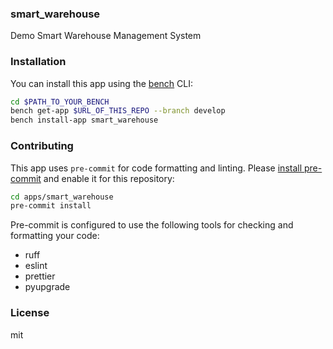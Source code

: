 ### smart_warehouse

Demo Smart Warehouse Management System

### Installation

You can install this app using the [bench](https://github.com/frappe/bench) CLI:

```bash
cd $PATH_TO_YOUR_BENCH
bench get-app $URL_OF_THIS_REPO --branch develop
bench install-app smart_warehouse
```

### Contributing

This app uses `pre-commit` for code formatting and linting. Please [install pre-commit](https://pre-commit.com/#installation) and enable it for this repository:

```bash
cd apps/smart_warehouse
pre-commit install
```

Pre-commit is configured to use the following tools for checking and formatting your code:

- ruff
- eslint
- prettier
- pyupgrade

### License

mit
